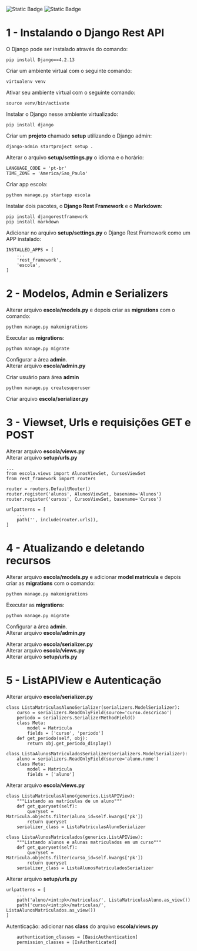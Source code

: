 
![Static Badge](https://img.shields.io/badge/Alura-%230b182c)
![Static Badge](https://img.shields.io/badge/Django-4.2.13-%23092E20?logoColor=ffffff)


# 1 - Instalando o Django Rest API

O Django pode ser instalado através do comando:

```
pip install Django==4.2.13
```

Criar um ambiente virtual com o seguinte comando:

```
virtualenv venv
```

Ativar seu ambiente virtual com o seguinte comando:

```
source venv/bin/activate
```

Instalar o Django nesse ambiente virtualizado:

```
pip install django
```

Criar um **projeto** chamado **setup** utilizando o Django admin:

```
django-admin startproject setup .
```

Alterar o arquivo **setup/settings.py** o idioma e o horário:

```
LANGUAGE_CODE = 'pt-br'
TIME_ZONE = 'America/Sao_Paulo'
```

Criar app escola:

```
python manage.py startapp escola
```

Instalar dois pacotes, o **Django Rest Framework** e o **Markdown**:

```
pip install djangorestframework
pip install markdown
```

Adicionar no arquivo **setup/settings.py** o Django Rest Framework como um APP instalado:

```
INSTALLED_APPS = [
    ...
    'rest_framework',
    'escola',
]
```

# 2 - Modelos, Admin e Serializers

Alterar arquivo **escola/models.py** e depois criar as **migrations** com o comando:

```
python manage.py makemigrations
```

Executar as **migrations**:

```
python manage.py migrate
```

Configurar a área **admin**.  
Alterar arquivo **escola/admin.py**

Criar usuário para área **admin**

```
python manage.py createsuperuser
```

Criar arquivo **escola/serializer.py**

# 3 - Viewset, Urls e requisições GET e POST

Alterar arquivo **escola/views.py**  
Alterar arquivo **setup/urls.py**  

```
...
from escola.views import AlunosViewSet, CursosViewSet
from rest_framework import routers

router = routers.DefaultRouter()
router.register('alunos', AlunosViewSet, basename='Alunos')
router.register('cursos', CursosViewSet, basename='Cursos')

urlpatterns = [
    ...
    path('', include(router.urls)),
]
```

# 4 - Atualizando e deletando recursos

Alterar arquivo **escola/models.py** e adicionar **model matricula** e depois criar as **migrations** com o comando:

```
python manage.py makemigrations
```

Executar as **migrations**:

```
python manage.py migrate
```

Configurar a área **admin**.  
Alterar arquivo **escola/admin.py**

Alterar arquivo **escola/serializer.py**  
Alterar arquivo **escola/views.py**  
Alterar arquivo **setup/urls.py**  

# 5 - ListAPIView e Autenticação

Alterar arquivo **escola/serializer.py**

```
class ListaMatriculasAlunoSerializer(serializers.ModelSerializer):
    curso = serializers.ReadOnlyField(source='curso.descricao')
    periodo = serializers.SerializerMethodField()
    class Meta:
        model = Matricula
        fields = ['curso', 'periodo']
    def get_periodo(self, obj):
        return obj.get_periodo_display()

class ListaAlunosMatriculadosSerializer(serializers.ModelSerializer):
    aluno = serializers.ReadOnlyField(source='aluno.nome')
    class Meta:
        model = Matricula
        fields = ['aluno']
```

Alterar arquivo **escola/views.py**

```
class ListaMatriculasAluno(generics.ListAPIView):
    """Listando as matrículas de um aluno"""
    def get_queryset(self):
        queryset = Matricula.objects.filter(aluno_id=self.kwargs['pk'])
        return queryset
    serializer_class = ListaMatriculasAlunoSerializer

class ListaAlunosMatriculados(generics.ListAPIView):
    """Listando alunos e alunas matriculados em um curso"""
    def get_queryset(self):
        queryset = Matricula.objects.filter(curso_id=self.kwargs['pk'])
        return queryset
    serializer_class = ListaAlunosMatriculadosSerializer
```

Alterar arquivo **setup/urls.py**

```
urlpatterns = [
    ...
    path('aluno/<int:pk>/matriculas/', ListaMatriculasAluno.as_view())
    path('curso/<int:pk>/matriculas/', ListaAlunosMatriculados.as_view())
]
```

Autenticação: adicionar nas **class** do arquivo **escola/views.py**

```
    authentication_classes = [BasicAuthentication]
    permission_classes = [IsAuthenticated]
```
